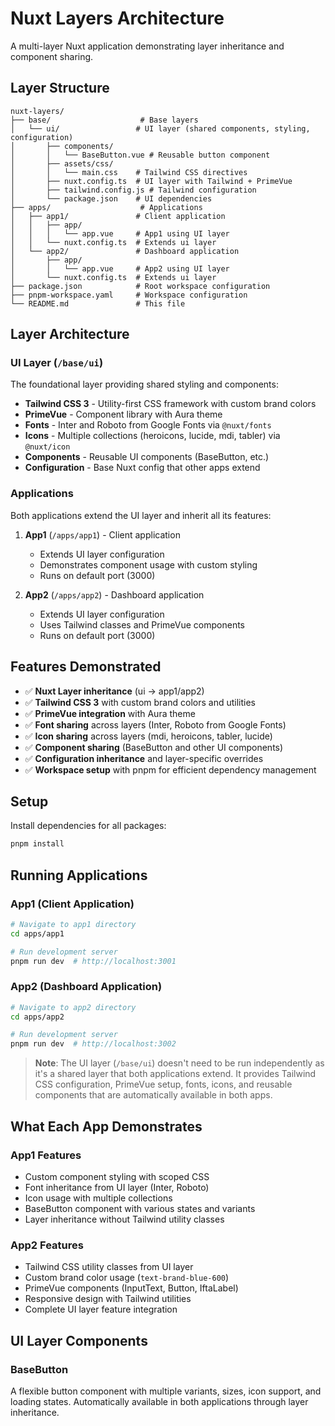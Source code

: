 # Nuxt Layers Architecture

A multi-layer Nuxt application demonstrating layer inheritance and component sharing.

## Layer Structure

```
nuxt-layers/
├── base/                    # Base layers
│   └── ui/                 # UI layer (shared components, styling, configuration)
│       ├── components/
│       │   └── BaseButton.vue # Reusable button component
│       ├── assets/css/
│       │   └── main.css    # Tailwind CSS directives
│       ├── nuxt.config.ts  # UI layer with Tailwind + PrimeVue
│       ├── tailwind.config.js # Tailwind configuration
│       └── package.json    # UI dependencies
├── apps/                    # Applications
│   ├── app1/               # Client application
│   │   ├── app/
│   │   │   └── app.vue     # App1 using UI layer
│   │   └── nuxt.config.ts  # Extends ui layer
│   └── app2/               # Dashboard application
│       ├── app/
│       │   └── app.vue     # App2 using UI layer
│       └── nuxt.config.ts  # Extends ui layer
├── package.json            # Root workspace configuration
├── pnpm-workspace.yaml     # Workspace configuration
└── README.md               # This file
```

## Layer Architecture

### UI Layer (`/base/ui`)
The foundational layer providing shared styling and components:
- **Tailwind CSS 3** - Utility-first CSS framework with custom brand colors
- **PrimeVue** - Component library with Aura theme
- **Fonts** - Inter and Roboto from Google Fonts via `@nuxt/fonts`
- **Icons** - Multiple collections (heroicons, lucide, mdi, tabler) via `@nuxt/icon`
- **Components** - Reusable UI components (BaseButton, etc.)
- **Configuration** - Base Nuxt config that other apps extend

### Applications
Both applications extend the UI layer and inherit all its features:

1. **App1** (`/apps/app1`) - Client application
   - Extends UI layer configuration
   - Demonstrates component usage with custom styling
   - Runs on default port (3000)

2. **App2** (`/apps/app2`) - Dashboard application
   - Extends UI layer configuration
   - Uses Tailwind classes and PrimeVue components
   - Runs on default port (3000)

## Features Demonstrated

- ✅ **Nuxt Layer inheritance** (ui → app1/app2)
- ✅ **Tailwind CSS 3** with custom brand colors and utilities
- ✅ **PrimeVue integration** with Aura theme
- ✅ **Font sharing** across layers (Inter, Roboto from Google Fonts)
- ✅ **Icon sharing** across layers (mdi, heroicons, tabler, lucide)
- ✅ **Component sharing** (BaseButton and other UI components)
- ✅ **Configuration inheritance** and layer-specific overrides
- ✅ **Workspace setup** with pnpm for efficient dependency management

## Setup

Install dependencies for all packages:

```bash
pnpm install
```

## Running Applications

### App1 (Client Application)
```bash
# Navigate to app1 directory
cd apps/app1

# Run development server
pnpm run dev  # http://localhost:3001
```

### App2 (Dashboard Application)
```bash
# Navigate to app2 directory
cd apps/app2

# Run development server
pnpm run dev  # http://localhost:3002
```

> **Note**: The UI layer (`/base/ui`) doesn't need to be run independently as it's a shared layer that both applications extend. It provides Tailwind CSS configuration, PrimeVue setup, fonts, icons, and reusable components that are automatically available in both apps.

## What Each App Demonstrates

### App1 Features
- Custom component styling with scoped CSS
- Font inheritance from UI layer (Inter, Roboto)
- Icon usage with multiple collections
- BaseButton component with various states and variants
- Layer inheritance without Tailwind utility classes

### App2 Features
- Tailwind CSS utility classes from UI layer
- Custom brand color usage (`text-brand-blue-600`)
- PrimeVue components (InputText, Button, IftaLabel)
- Responsive design with Tailwind utilities
- Complete UI layer feature integration

## UI Layer Components

### BaseButton
A flexible button component with multiple variants, sizes, icon support, and loading states. Automatically available in both applications through layer inheritance.
